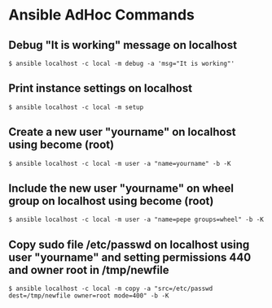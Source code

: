 
# Ansible AdHoc Commands

## Debug "It is working" message on localhost

```
$ ansible localhost -c local -m debug -a 'msg="It is working"'
```

## Print instance settings on localhost

```
$ ansible localhost -c local -m setup
```

## Create a new user "yourname" on localhost using become (root)

```
$ ansible localhost -c local -m user -a "name=yourname" -b -K
```

## Include the new user "yourname" on **wheel** group on localhost using become (root)

```
$ ansible localhost -c local -m user -a "name=pepe groups=wheel" -b -K
```

## Copy sudo file **/etc/passwd** on localhost using user "yourname" and setting permissions 440 and owner root in **/tmp/newfile**

```
$ ansible localhost -c local -m copy -a "src=/etc/passwd dest=/tmp/newfile owner=root mode=400" -b -K

```
